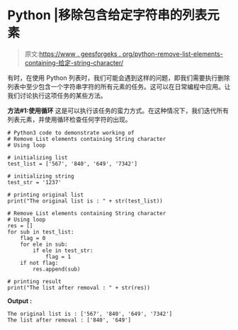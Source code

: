 # Python |移除包含给定字符串的列表元素

> 原文:[https://www . geesforgeks . org/python-remove-list-elements-containing-给定-string-character/](https://www.geeksforgeeks.org/python-remove-list-elements-containing-given-string-character/)

有时，在使用 Python 列表时，我们可能会遇到这样的问题，即我们需要执行删除列表中至少包含一个字符串字符的所有元素的任务。这可以在日常编程中应用。让我们讨论执行这项任务的某些方法。

**方法#1:使用循环**
这是可以执行该任务的蛮力方式。在这种情况下，我们迭代所有列表元素，并使用循环检查任何字符的出现。

```
# Python3 code to demonstrate working of 
# Remove List elements containing String character
# Using loop

# initializing list
test_list = ['567', '840', '649', '7342']

# initializing string 
test_str = '1237'

# printing original list
print("The original list is : " + str(test_list))

# Remove List elements containing String character
# Using loop
res = []
for sub in test_list:
    flag = 0
    for ele in sub:
        if ele in test_str:
            flag = 1
    if not flag:
        res.append(sub)

# printing result 
print("The list after removal : " + str(res)) 
```

**Output :**

```
The original list is : ['567', '840', '649', '7342']
The list after removal : ['840', '649']

```